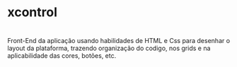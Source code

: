 # xcontrol
#

Front-End da aplicação usando habilidades de HTML e Css para desenhar o layout da plataforma, trazendo organização do codigo, nos grids e na aplicabilidade das cores, botões, etc.
